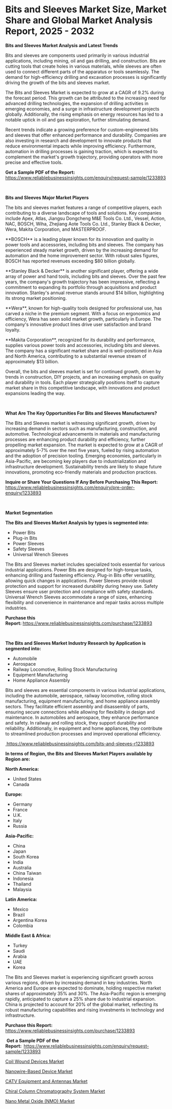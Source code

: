 <p><h1>Bits and Sleeves Market Size, Market Share and Global Market Analysis Report, 2025 - 2032</h1></p><p><strong>Bits and Sleeves Market Analysis and Latest Trends</strong></p>
<p><p>Bits and sleeves are components used primarily in various industrial applications, including mining, oil and gas drilling, and construction. Bits are cutting tools that create holes in various materials, while sleeves are often used to connect different parts of the apparatus or tools seamlessly. The demand for high-efficiency drilling and excavation processes is significantly driving the growth of the bits and sleeves market.</p><p>The Bits and Sleeves Market is expected to grow at a CAGR of 9.2% during the forecast period. This growth can be attributed to the increasing need for advanced drilling technologies, the expansion of drilling activities in emerging economies, and a surge in infrastructure development projects globally. Additionally, the rising emphasis on energy resources has led to a notable uptick in oil and gas exploration, further stimulating demand.</p><p>Recent trends indicate a growing preference for custom-engineered bits and sleeves that offer enhanced performance and durability. Companies are also investing in research and development to innovate products that reduce environmental impacts while improving efficiency. Furthermore, automation in drilling processes is gaining traction, which is expected to complement the market's growth trajectory, providing operators with more precise and effective tools.</p></p>
<p><strong>Get a Sample PDF of the Report:&nbsp;</strong> <a href="https://www.reliablebusinessinsights.com/enquiry/request-sample/1233893?utm_campaign=1121&utm_medium=2&utm_source=Github&utm_content=ia&utm_term=11042025&utm_id=bits-and-sleeves">https://www.reliablebusinessinsights.com/enquiry/request-sample/1233893</a></p>
<p>&nbsp;</p>
<p><strong>Bits and Sleeves Major Market Players</strong></p>
<p><p>The bits and sleeves market features a range of competitive players, each contributing to a diverse landscape of tools and solutions. Key companies include Apex, Atlas, Jiangsu Dongcheng M&E Tools Co. Ltd., Vessel, Action, NAC, BOSCH, Wiha, Zhejiang Aote Tools Co. Ltd., Stanley Black & Decker, Wera, Makita Corporation, and MASTERPROOF.</p><p>**BOSCH** is a leading player known for its innovation and quality in power tools and accessories, including bits and sleeves. The company has experienced steady market growth, driven by the increasing demand for automation and the home improvement sector. With robust sales figures, BOSCH has reported revenues exceeding $80 billion globally.</p><p>**Stanley Black & Decker** is another significant player, offering a wide array of power and hand tools, including bits and sleeves. Over the past few years, the company's growth trajectory has been impressive, reflecting a commitment to expanding its portfolio through acquisitions and product innovation. Stanley's annual revenue stands around $14 billion, highlighting its strong market positioning.</p><p>**Wera**, known for high-quality tools designed for professional use, has carved a niche in the premium segment. With a focus on ergonomics and efficiency, Wera has seen solid market growth, particularly in Europe. The company's innovative product lines drive user satisfaction and brand loyalty.</p><p>**Makita Corporation**, recognized for its durability and performance, supplies various power tools and accessories, including bits and sleeves. The company has a significant market share and is well-positioned in Asia and North America, contributing to a substantial revenue stream of approximately $13 billion.</p><p>Overall, the bits and sleeves market is set for continued growth, driven by trends in construction, DIY projects, and an increasing emphasis on quality and durability in tools. Each player strategically positions itself to capture market share in this competitive landscape, with innovations and product expansions leading the way.</p></p>
<p>&nbsp;</p>
<p><strong>What Are The Key Opportunities For Bits and Sleeves Manufacturers?</strong></p>
<p><p>The Bits and Sleeves market is witnessing significant growth, driven by increasing demand in sectors such as manufacturing, construction, and automotive. Technological advancements in materials and manufacturing processes are enhancing product durability and efficiency, further propelling market expansion. The market is expected to grow at a CAGR of approximately 5-7% over the next five years, fueled by rising automation and the adoption of precision tooling. Emerging economies, particularly in Asia-Pacific, are becoming key players due to industrialization and infrastructure development. Sustainability trends are likely to shape future innovations, promoting eco-friendly materials and production practices.</p></p>
<p><strong>Inquire or Share Your Questions If Any Before Purchasing This Report:</strong> <a href="https://www.reliablebusinessinsights.com/enquiry/pre-order-enquiry/1233893?utm_campaign=1121&utm_medium=2&utm_source=Github&utm_content=ia&utm_term=11042025&utm_id=bits-and-sleeves">https://www.reliablebusinessinsights.com/enquiry/pre-order-enquiry/1233893</a></p>
<p>&nbsp;</p>
<p><strong>Market Segmentation</strong></p>
<p><strong>The Bits and Sleeves Market Analysis by types is segmented into:</strong></p>
<p><ul><li>Power Bits</li><li>Plug-in Bits</li><li>Power Sleeves</li><li>Safety Sleeves</li><li>Universal Wrench Sleeves</li></ul></p>
<p><p>The Bits and Sleeves market includes specialized tools essential for various industrial applications. Power Bits are designed for high-torque tasks, enhancing drilling and fastening efficiency. Plug-in Bits offer versatility, allowing quick changes in applications. Power Sleeves provide robust protection and support for increased durability during heavy use. Safety Sleeves ensure user protection and compliance with safety standards. Universal Wrench Sleeves accommodate a range of sizes, enhancing flexibility and convenience in maintenance and repair tasks across multiple industries.</p></p>
<p><strong>Purchase this Report:&nbsp;</strong><a href="https://www.reliablebusinessinsights.com/purchase/1233893?utm_campaign=1121&utm_medium=2&utm_source=Github&utm_content=ia&utm_term=11042025&utm_id=bits-and-sleeves">https://www.reliablebusinessinsights.com/purchase/1233893</a></p>
<p>&nbsp;</p>
<p><strong>The Bits and Sleeves Market Industry Research by Application is segmented into:</strong></p>
<p><ul><li>Automobile</li><li>Aerospace</li><li>Railway Locomotive, Rolling Stock Manufacturing</li><li>Equipment Manufacturing</li><li>Home Appliance Assembly</li></ul></p>
<p><p>Bits and sleeves are essential components in various industrial applications, including the automobile, aerospace, railway locomotive, rolling stock manufacturing, equipment manufacturing, and home appliance assembly sectors. They facilitate efficient assembly and disassembly of parts, ensuring secure connections while allowing for flexibility in design and maintenance. In automobiles and aerospace, they enhance performance and safety. In railway and rolling stock, they support durability and reliability. Additionally, in equipment and home appliances, they contribute to streamlined production processes and improved operational efficiency.</p></p>
<p><a href="https://www.reliablebusinessinsights.com/bits-and-sleeves-r1233893?utm_campaign=1121&utm_medium=2&utm_source=Github&utm_content=ia&utm_term=11042025&utm_id=bits-and-sleeves">&nbsp;https://www.reliablebusinessinsights.com/bits-and-sleeves-r1233893</a></p>
<p><strong>In terms of Region, the Bits and Sleeves Market Players available by Region are:</strong></p>
<p>
    <p> <strong> North America: </strong>
        <ul>
            <li>United States</li>
            <li>Canada</li>
        </ul>
        </p> 
    <p> <strong> Europe: </strong>
        <ul>
            <li>Germany</li>
            <li>France</li>
            <li>U.K.</li>
            <li>Italy</li>
            <li>Russia</li>
        </ul>
        </p> 
    <p> <strong> Asia-Pacific: </strong>
        <ul>
            <li>China</li>
            <li>Japan</li>
            <li>South Korea</li>
            <li>India</li>
            <li>Australia</li>
            <li>China Taiwan</li>
            <li>Indonesia</li>
            <li>Thailand</li>
            <li>Malaysia</li>
        </ul>
        </p> 
    <p> <strong> Latin America: </strong>
        <ul>
            <li>Mexico</li>
            <li>Brazil</li>
            <li>Argentina Korea</li>
            <li>Colombia</li>
        </ul>
        </p> 
    <p> <strong> Middle East & Africa: </strong>
        <ul>
            <li>Turkey</li>
            <li>Saudi</li>
            <li>Arabia</li>
            <li>UAE</li>
            <li>Korea</li>
        </ul>
    </p>
    </p>
<p><p>The Bits and Sleeves market is experiencing significant growth across various regions, driven by increasing demand in key industries. North America and Europe are expected to dominate, holding respective market shares of approximately 35% and 30%. The Asia-Pacific region is emerging rapidly, anticipated to capture a 25% share due to industrial expansion. China is projected to account for 20% of the global market, reflecting its robust manufacturing capabilities and rising investments in technology and infrastructure.</p></p>
<p><strong>Purchase this Report: </strong><a href="https://www.reliablebusinessinsights.com/purchase/1233893?utm_campaign=1121&utm_medium=2&utm_source=Github&utm_content=ia&utm_term=11042025&utm_id=bits-and-sleeves">https://www.reliablebusinessinsights.com/purchase/1233893</a></p>
<p>&nbsp;<strong>Get a Sample PDF of the Report:&nbsp;&nbsp;</strong><a href="https://www.reliablebusinessinsights.com/enquiry/request-sample/1233893?utm_campaign=1121&utm_medium=2&utm_source=Github&utm_content=ia&utm_term=11042025&utm_id=bits-and-sleeves">https://www.reliablebusinessinsights.com/enquiry/request-sample/1233893</a></p>
<p><strong></strong></p>
<p><p><a href="https://github.com/qianyateina/Market-Research-Report-List-1/blob/main/coil-wound-devices-market.md?utm_campaign=1121&utm_medium=2&utm_source=Github&utm_content=ia&utm_term=11042025&utm_id=bits-and-sleeves">Coil Wound Devices Market</a></p><p><a href="https://github.com/boonegoicks7/Market-Research-Report-List-1/blob/main/nanowire-based-device-market.md?utm_campaign=1121&utm_medium=2&utm_source=Github&utm_content=ia&utm_term=11042025&utm_id=bits-and-sleeves">Nanowire-Based Device Market</a></p><p><a href="https://github.com/kavechoxo/Market-Research-Report-List-1/blob/main/catv-equipment-and-antennas-market.md?utm_campaign=1121&utm_medium=2&utm_source=Github&utm_content=ia&utm_term=11042025&utm_id=bits-and-sleeves">CATV Equipment and Antennas Market</a></p><p><a href="https://github.com/jensanohishi/Market-Research-Report-List-1/blob/main/chiral-column-chromatography-system-market.md?utm_campaign=1121&utm_medium=2&utm_source=Github&utm_content=ia&utm_term=11042025&utm_id=bits-and-sleeves">Chiral Column Chromatography System Market</a></p><p><a href="https://github.com/gavalegeyndt26/Market-Research-Report-List-1/blob/main/nano-metal-oxide-nmo-market.md?utm_campaign=1121&utm_medium=2&utm_source=Github&utm_content=ia&utm_term=11042025&utm_id=bits-and-sleeves">Nano Metal Oxide (NMO) Market</a></p></p>